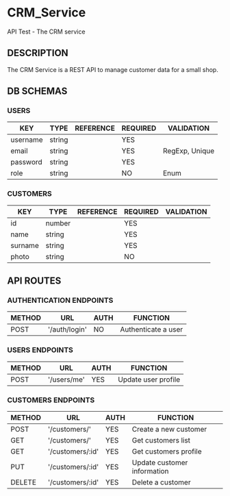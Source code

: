 # CRM_Service

API Test - The CRM service

## DESCRIPTION

The CRM Service is a REST API to manage customer data for a small shop.

## DB SCHEMAS

### USERS

| KEY      | TYPE   | REFERENCE | REQUIRED | VALIDATION     |
| -------- | ------ | --------- | -------- | -------------- |
| username | string |           | YES      |                |
| email    | string |           | YES      | RegExp, Unique |
| password | string |           | YES      |                |
| role     | string |           | NO       | Enum           |

### CUSTOMERS

| KEY     | TYPE   | REFERENCE | REQUIRED | VALIDATION |
| ------- | ------ | --------- | -------- | ---------- |
| id      | number |           | YES      |            |
| name    | string |           | YES      |            |
| surname | string |           | YES      |            |
| photo   | string |           | NO       |            |

## API ROUTES

### AUTHENTICATION ENDPOINTS

| METHOD | URL           | AUTH | FUNCTION            |
| ------ | ------------- | ---- | ------------------- |
| POST   | '/auth/login' | NO   | Authenticate a user |

### USERS ENDPOINTS

| METHOD | URL         | AUTH | FUNCTION            |
| ------ | ----------- | ---- | ------------------- |
| POST   | '/users/me' | YES  | Update user profile |

### CUSTOMERS ENDPOINTS

| METHOD | URL              | AUTH | FUNCTION                    |
| ------ | ---------------- | ---- | --------------------------- |
| POST   | '/customers/'    | YES  | Create a new customer       |
| GET    | '/customers/'    | YES  | Get customers list          |
| GET    | '/customers/:id' | YES  | Get customers profile       |
| PUT    | '/customers/:id' | YES  | Update customer information |
| DELETE | '/customers/:id' | YES  | Delete a customer           |
